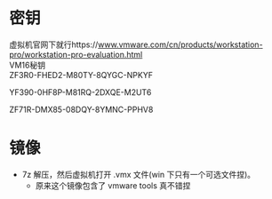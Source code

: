# 密钥
虚拟机官网下就行https://www.vmware.com/cn/products/workstation-pro/workstation-pro-evaluation.html  
VM16秘钥  
ZF3R0-FHED2-M80TY-8QYGC-NPKYF  
  
YF390-0HF8P-M81RQ-2DXQE-M2UT6  
  
ZF71R-DMX85-08DQY-8YMNC-PPHV8

# 镜像
- 7z 解压，然后虚拟机打开 .vmx 文件(win 下只有一个可选文件捏)。
	- 原来这个镜像包含了 vmware tools 真不错捏



